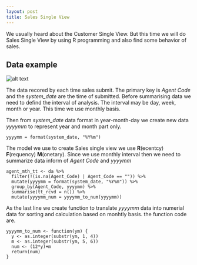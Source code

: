 ```yaml
---
layout: post
title: Sales Single View
---
```


We usually heard about the Customer Single View. But this time we will do Sales Single View by using R programming and also find some behavior of sales.

## Data example

![alt text](https://github.com/pbdanny/pbdanny.github.io/blob/master/images/Sales%20Single%20View%20Data%20Example.png)

  The data recored by each time sales submit. The primary key is _Agent Code_ and the _system_date_ are the time of submitted. Before summarising data we need to defind the interval of analysis. The interval may be day, week, month or year. This time we use monthly basis.
  
  Then from _system_date_ data format in year-month-day we create new data _yyyymm_ to represent year and month part only.
  
  `yyyymm = format(system_date, "%Y%m")`
  
  The model we use to create Sales single view we use **R**(ecentcy) **F**(requency) **M**(onetary). Since we use monthly interval then we need to summarize data inform of _Agent Code_ and _yyyymm_

```
agent_mth_tt <- da %>%
  filter(!(is.na(Agent_Code) | Agent_Code == "")) %>%
  mutate(yyyymm = format(system_date, "%Y%m")) %>%
  group_by(Agent_Code, yyyymm) %>%
  summarise(tt_rcvd = n()) %>%
  mutate(yyyymm_num = yyyymm_to_num(yyyymm))
```
  As the last line we create function to translate _yyyymm_ data into numerial data for sorting and calculation based on monhtly basis. the function code are.
  
```
yyyymm_to_num <- function(ym) {
  y <- as.integer(substr(ym, 1, 4))
  m <- as.integer(substr(ym, 5, 6))
  num <- (12*y)+m
  return(num)
}
```
